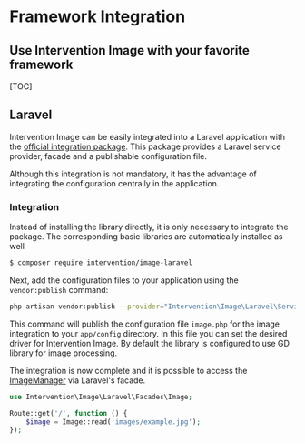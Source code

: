# Framework Integration
## Use Intervention Image with your favorite framework

[TOC]

## Laravel

Intervention Image can be easily integrated into a Laravel application with the
[official integration package](https://github.com/Intervention/image-laravel). This package
provides a Laravel service provider, facade and a publishable configuration
file.

Although this integration is not mandatory, it has the advantage of integrating
the configuration centrally in the application.

### Integration

Instead of installing the library directly, it is only necessary to integrate
the package. The corresponding basic libraries are automatically installed as
well

```bash
$ composer require intervention/image-laravel
```

Next, add the configuration files to your application using the `vendor:publish` command:

```bash
php artisan vendor:publish --provider="Intervention\Image\Laravel\ServiceProvider"
```

This command will publish the configuration file `image.php` for the image
integration to your `app/config` directory. In this file you can set the desired
driver for Intervention Image. By default the library is configured to use GD
library for image processing.

The integration is now complete and it is possible to access the
[ImageManager](/v3/basics/instantiation) via
Laravel's facade.

```php
use Intervention\Image\Laravel\Facades\Image;

Route::get('/', function () {
    $image = Image::read('images/example.jpg');
});
```
